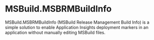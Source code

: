 # MSBuild.MSBRMBuildInfo
MSBuild.MSBRMBuildInfo (MSBuild Release Management Build Info) is a simple solution to enable Application Insights deployment markers in an application without manually editing MSBuild files.
